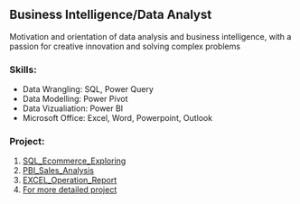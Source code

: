 ## Business Intelligence/Data Analyst

Motivation and orientation of data analysis and business intelligence, with a passion for creative innovation and solving complex problems

### Skills:

* Data Wrangling: SQL, Power Query
* Data Modelling: Power Pivot
* Data Vizualiation: Power BI
* Microsoft Office: Excel, Word, Powerpoint, Outlook

### Project:
1. [SQL_Ecommerce_Exploring](https://github.com/linh280999/SQL_Ecommerce_Exploring)
2. [PBI_Sales_Analysis](https://github.com/linh280999/PBI_Sales_Analysis)
3. [EXCEL_Operation_Report](https://github.com/linh280999/EXCEL_Operation_Report)
4. [For more detailed project](https://github.com/linh280999)
